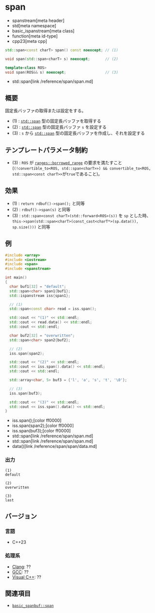 # span
* spanstream[meta header]
* std[meta namespace]
* basic_ispanstream[meta class]
* function[meta id-type]
* cpp23[meta cpp]

```cpp
std::span<const charT> span() const noexcept; // (1)

void span(std::span<charT> s) noexcept;       // (2)

template<class ROS>
void span(ROS&& s) noexcept;                  // (3)
```
* std::span[link /reference/span/span.md]

## 概要
固定長バッファの取得または設定をする。
- (1) : [`std::span`](/reference/span/span.md) 型の固定長バッファを取得する
- (2) : [`std::span`](/reference/span/span.md) 型の固定長バッファ `s` を設定する
- (3) : `s` から [`std::span`](/reference/span/span.md) 型の固定長バッファを作成し、それを設定する


## テンプレートパラメータ制約
- (3) : `ROS` が [`ranges::borrowed_range`](/reference/ranges/borrowed_range.md) の要求を満たすこと (`(!convertible_to<ROS, std::span<charT>>) && convertible_to<ROS, std::span<const charT>>`が`true`であること)。


## 効果
- (1) : `return rdbuf()->span();` と同等
- (2) : `rdbuf()->span(s)` と同等
- (3) : `std::span<const charT>(std::forward<ROS>(s))` を `sp` とした時、`this->span(std::span<charT>(const_cast<charT*>(sp.data()), sp.size()))` と同等

## 例
```cpp example
#include <array>
#include <iostream>
#include <span>
#include <spanstream>

int main()
{
  char buf1[32] = "default";
  std::span<char> span1{buf1};
  std::ispanstream iss{span1};

  // (1)
  std::span<const char> read = iss.span();

  std::cout << "(1)" << std::endl;
  std::cout << read.data() << std::endl;
  std::cout << std::endl;

  char buf2[32] = "overwritten";
  std::span<char> span2{buf2};

  // (2)
  iss.span(span2);

  std::cout << "(2)" << std::endl;
  std::cout << iss.span().data() << std::endl;
  std::cout << std::endl;

  std::array<char, 5> buf3 = {'l', 'a', 's', 't', '\0'};

  // (3)
  iss.span(buf3);

  std::cout << "(3)" << std::endl;
  std::cout << iss.span().data() << std::endl;
}
```
* iss.span();[color ff0000]
* iss.span(span2);[color ff0000]
* iss.span(buf3);[color ff0000]
* std::span<char>[link /reference/span/span.md]
* std::span<const char>[link /reference/span/span.md]
* data()[link /reference/span/span/data.md]

### 出力
```
(1)
default

(2)
overwritten

(3)
last
```


## バージョン
### 言語
- C++23

### 処理系
- [Clang](/implementation.md#clang): ??
- [GCC](/implementation.md#gcc): ??
- [Visual C++](/implementation.md#visual_cpp): ??


## 関連項目
- [`basic_spanbuf::span`](../basic_spanbuf/span.md)
